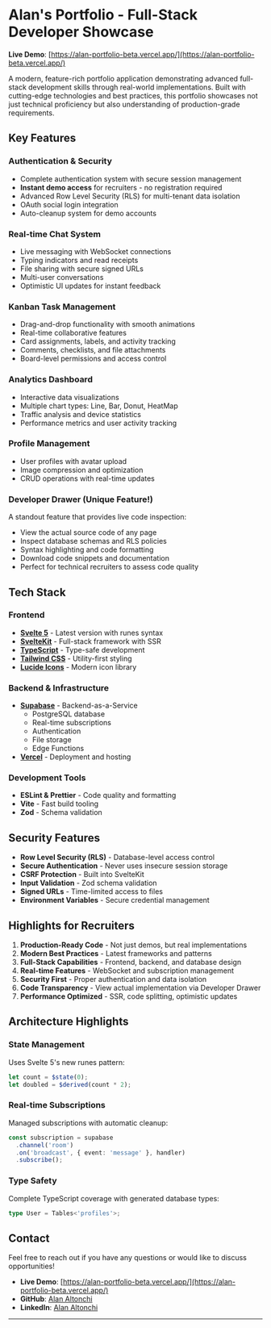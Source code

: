 # Alan's Portfolio - Full-Stack Developer Showcase

**Live Demo**: [https://alan-portfolio-beta.vercel.app/](https://alan-portfolio-beta.vercel.app/)

A modern, feature-rich portfolio application demonstrating advanced full-stack development skills through real-world implementations. Built with cutting-edge technologies and best practices, this portfolio showcases not just technical proficiency but also understanding of production-grade requirements.

## Key Features

### **Authentication & Security**
- Complete authentication system with secure session management
- **Instant demo access** for recruiters - no registration required
- Advanced Row Level Security (RLS) for multi-tenant data isolation
- OAuth social login integration
- Auto-cleanup system for demo accounts

### **Real-time Chat System**
- Live messaging with WebSocket connections
- Typing indicators and read receipts
- File sharing with secure signed URLs
- Multi-user conversations
- Optimistic UI updates for instant feedback

### **Kanban Task Management**
- Drag-and-drop functionality with smooth animations
- Real-time collaborative features
- Card assignments, labels, and activity tracking
- Comments, checklists, and file attachments
- Board-level permissions and access control

### **Analytics Dashboard**
- Interactive data visualizations
- Multiple chart types: Line, Bar, Donut, HeatMap
- Traffic analysis and device statistics
- Performance metrics and user activity tracking

### **Profile Management**
- User profiles with avatar upload
- Image compression and optimization
- CRUD operations with real-time updates

### **Developer Drawer** (Unique Feature!)
A standout feature that provides live code inspection:
- View the actual source code of any page
- Inspect database schemas and RLS policies
- Syntax highlighting and code formatting
- Download code snippets and documentation
- Perfect for technical recruiters to assess code quality

## Tech Stack

### Frontend
- **[Svelte 5](https://svelte.dev/)** - Latest version with runes syntax
- **[SvelteKit](https://kit.svelte.dev/)** - Full-stack framework with SSR
- **[TypeScript](https://www.typescriptlang.org/)** - Type-safe development
- **[Tailwind CSS](https://tailwindcss.com/)** - Utility-first styling
- **[Lucide Icons](https://lucide.dev/)** - Modern icon library

### Backend & Infrastructure
- **[Supabase](https://supabase.com/)** - Backend-as-a-Service
  - PostgreSQL database
  - Real-time subscriptions
  - Authentication
  - File storage
  - Edge Functions
- **[Vercel](https://vercel.com/)** - Deployment and hosting

### Development Tools
- **ESLint & Prettier** - Code quality and formatting
- **Vite** - Fast build tooling
- **Zod** - Schema validation

## Security Features

- **Row Level Security (RLS)** - Database-level access control
- **Secure Authentication** - Never uses insecure session storage
- **CSRF Protection** - Built into SvelteKit
- **Input Validation** - Zod schema validation
- **Signed URLs** - Time-limited access to files
- **Environment Variables** - Secure credential management

## Highlights for Recruiters

1. **Production-Ready Code** - Not just demos, but real implementations
2. **Modern Best Practices** - Latest frameworks and patterns
3. **Full-Stack Capabilities** - Frontend, backend, and database design
4. **Real-time Features** - WebSocket and subscription management
5. **Security First** - Proper authentication and data isolation
6. **Code Transparency** - View actual implementation via Developer Drawer
7. **Performance Optimized** - SSR, code splitting, optimistic updates

## Architecture Highlights

### State Management
Uses Svelte 5's new runes pattern:
```typescript
let count = $state(0);
let doubled = $derived(count * 2);
```

### Real-time Subscriptions
Managed subscriptions with automatic cleanup:
```typescript
const subscription = supabase
  .channel('room')
  .on('broadcast', { event: 'message' }, handler)
  .subscribe();
```

### Type Safety
Complete TypeScript coverage with generated database types:
```typescript
type User = Tables<'profiles'>;
```

## Contact

Feel free to reach out if you have any questions or would like to discuss opportunities!

- **Live Demo**: [https://alan-portfolio-beta.vercel.app/](https://alan-portfolio-beta.vercel.app/)
- **GitHub**: [Alan Altonchi](https://github.com/AlanAltonchi)
- **LinkedIn**: [Alan Altonchi](https://linkedin.com/in/alan-altonchi)

---